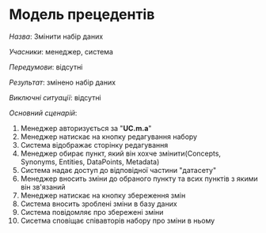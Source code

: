 # Модель прецедентів

*Назва*: Змінити набір даних

*Учасники*: менеджер, система  

*Передумови*: відсутні

*Результат*: змінено набір даних  

*Виключні ситуації*: відсутні

*Основний сценарій*:
  1. Менеджер авторизується за "**UC.m.a**"  
  2. Менеджер натискає на кнопку редагування набору  
  3. Система відображає сторінку редагування  
  4. Менеджер обирає пункт, який він хохче змінити(Concepts, Synonyms, Entities, DataPoints, Metadata)  
  5. Система надає доступ до відповідної частини "датасету"  
  6. Менеджер вносить зміни до обраного пункту та всих пунктів з якими він зв'язаний  
  5. Менеджер натискає на кнопку збереження змін  
  6. Система вносить зроблені зміни в базу даних  
  7. Система повідомляє про збережені зміни  
  8. Сисетма сповіщає співавторів набору про зміни в ньому  
